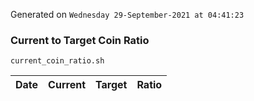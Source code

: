 Generated on `Wednesday 29-September-2021 at 04:41:23`

### Current to Target Coin Ratio
`current_coin_ratio.sh`

Date|Current|Target|Ratio
---|---|---|---
